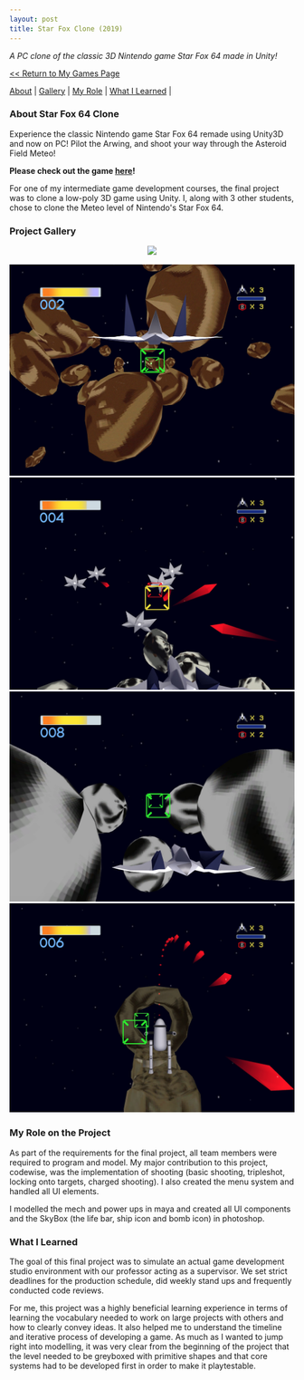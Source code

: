 ```yaml
---
layout: post
title: Star Fox Clone (2019)
---
```

_A PC clone of the classic 3D Nintendo game Star Fox 64 made in Unity!_


<a href="/myGames"><< Return to My Games Page</a>

[About](#about-star-fox-64-clone)	|	[Gallery](#project-gallery)	|	[My Role](#my-role-on-the-project)	|	[What I Learned](#what-i-learned)	|

### **About Star Fox 64 Clone**
Experience the classic Nintendo game Star Fox 64 remade using Unity3D and now on PC! Pilot the Arwing, and shoot your way through the Asteroid Field Meteo! 

**Please check out the game [here](https://penguincoco.itch.io/star-fox-64-clone)!**

For one of my intermediate game development courses, the final project was to clone a low-poly 3D game using Unity. I, along with 3 other students, chose to clone the Meteo level of Nintendo's Star Fox 64.


### **Project Gallery**

<div align="center">
<img src="https://media.giphy.com/media/VgYg6w3POiiIsJKX92/giphy.gif"> 
</div>

![Star Fox Screenshot 1](/assets/artwork/MyGames/StarFox64Clone/StarFox_1.jpg) 
![Star Fox Screenshot 2](/assets/artwork/MyGames/StarFox64Clone/StarFox_2.jpg)
![Star Fox Screenshot 3](/assets/artwork/MyGames/StarFox64Clone/StarFox_3.jpg)
![Star Fox Screenshot 4](/assets/artwork/MyGames/StarFox64Clone/StarFox_4.jpg)

### **My Role on the Project**

As part of the requirements for the final project, all team members were required to program and model. My major contribution to this project, codewise, was the implementation of shooting (basic shooting, tripleshot, locking onto targets, charged shooting). I also created the menu system and handled all UI elements. 

I modelled the mech and power ups in maya and created all UI components and the SkyBox (the life bar, ship icon and bomb icon) in photoshop.


### **What I Learned**
The goal of this final project was to simulate an actual game development studio environment with our professor acting as a supervisor. We set strict deadlines for the production schedule, did weekly stand ups and frequently conducted code reviews.

For me, this project was a highly beneficial learning experience in terms of learning the vocabulary needed to work on large projects with others and how to clearly convey ideas. It also helped me to understand the timeline and iterative process of developing a game. As much as I wanted to jump right into modelling, it was very clear from the beginning of the project that the level needed to be greyboxed with primitive shapes and that core systems had to be developed first in order to make it playtestable.